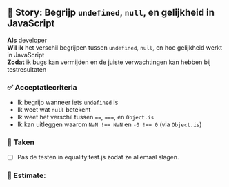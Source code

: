 ## 🧩 Story: Begrijp `undefined`, `null`, en gelijkheid in JavaScript

**Als** developer  
**Wil ik** het verschil begrijpen tussen `undefined`, `null`, en hoe gelijkheid werkt in JavaScript  
**Zodat** ik bugs kan vermijden en de juiste verwachtingen kan hebben bij testresultaten  

### ✅ Acceptatiecriteria

* Ik begrijp wanneer iets `undefined` is
* Ik weet wat `null` betekent
* Ik weet het verschil tussen `==`, `===`, en `Object.is`
* Ik kan uitleggen waarom `NaN !== NaN` en `-0 !== 0` (via `Object.is`)

### 🔧 Taken

* [ ] Pas de testen in equality.test.js zodat ze allemaal slagen.

### 🧮 Estimate: 
